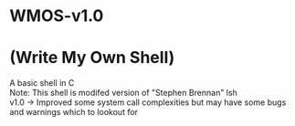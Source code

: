 # WMOS-v1.0
# (Write My Own Shell)
A basic shell in C <br>
Note: This shell is modifed version of "Stephen Brennan" lsh <br>
v1.0 -> Improved some system call complexities but may have some bugs and warnings which to lookout for  
